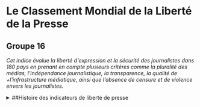 # Le Classement Mondial de la Liberté de la Presse
## Groupe 16

_Cet indice évalue la liberté d'expression et la sécurité des journalistes dans 180 pays en prenant en compte plusieurs critères comme la pluralité des médias, l’indépendance journalistique, la transparence, la qualité de +l'infrastructure médiatique, ainsi que l’absence de censure et de violence envers les journalistes._

<details>

<summary>
##Histoire des indicateurs de liberté de presse
</summary>
(Voila l'histoire des indicateurs de liberté de presse)

</details>
